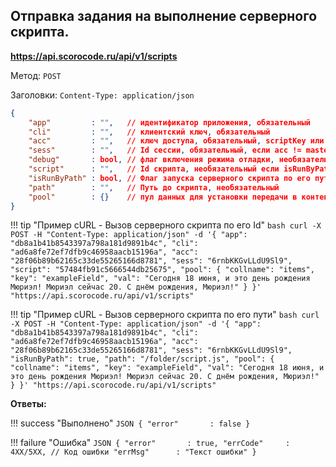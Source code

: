 ## Отправка задания на выполнение серверного скрипта.

**https://api.scorocode.ru/api/v1/scripts**

Метод: `POST`

Заголовки: `Content-Type: application/json`

```JSON
{
    "app"         : "",   // идентификатор приложения, обязательный
    "cli"         : "",   // клиентский ключ, обязательный
    "acc"         : "",   // ключ доступа, обязательный, scriptKey или для полного доступа masterKey
    "sess"        : "",   // Id сессии, обязательный, если acc != masterKey
    "debug"       : bool, // флаг включения режима отладки, необязательный
    "script"      : "",   // Id скрипта, необязательный если isRunByPath = true
    "isRunByPath" : bool, // Флаг запуска серверного скрипта по его пути, необязательный
    "path"        : "",   // Путь до скрипта, необязательный
    "pool"        : {}    // пул данных для установки передачи в контекст скрипта, необязательный
}
```

!!! tip "Пример cURL - Вызов серверного скрипта по его Id"
    ```bash
    curl -X POST -H "Content-Type: application/json" -d '{
        "app": "db8a1b41b8543397a798a181d9891b4c",
        "cli": "ad6a8fe72ef7dfb9c46958aacb15196a",
        "acc": "28f06b89b62165c33de55265166d8781",
        "sess": "6rnbKKGvLLdU9Sl9",
        "script": "57484fb91c5666544db25675",
        "pool": {
            "collname": "items",
            "key": "exampleField",
            "val": "Сегодня 18 июня, и это день рождения Мюриэл! Мюриэл сейчас 20. С днём рождения, Мюриэл!"
        }
    }' "https://api.scorocode.ru/api/v1/scripts"
    ```

!!! tip "Пример cURL - Вызов серверного скрипта по его пути"
    ```bash
    curl -X POST -H "Content-Type: application/json" -d '{
        "app": "db8a1b41b8543397a798a181d9891b4c",
        "cli": "ad6a8fe72ef7dfb9c46958aacb15196a",
        "acc": "28f06b89b62165c33de55265166d8781",
        "sess": "6rnbKKGvLLdU9Sl9",
        "isRunByPath": true,
        "path": "/folder/script.js",
        "pool": {
            "collname": "items",
            "key": "exampleField",
            "val": "Сегодня 18 июня, и это день рождения Мюриэл! Мюриэл сейчас 20. С днём рождения, Мюриэл!"
        }
    }' "https://api.scorocode.ru/api/v1/scripts"
    ```

**Ответы:**

!!! success "Выполнено"
    ```JSON
    {
        "error"       : false
    }
    ```

!!! failure "Ошибка"
    ```JSON
    {
        "error"       : true,
        "errCode"     : 4XX/5XX, // Код ошибки
        "errMsg"      : "Текст ошибки"
    }
    ```

